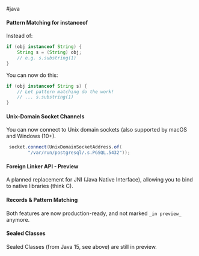 #java 

#### Pattern Matching for instanceof

Instead of:

```java
if (obj instanceof String) {
    String s = (String) obj;
    // e.g. s.substring(1)
}
```

You can now do this:

```java
if (obj instanceof String s) {
    // Let pattern matching do the work!
    // ... s.substring(1)
}
```

#### Unix-Domain Socket Channels

You can now connect to Unix domain sockets (also supported by macOS and Windows (10+).

```java
 socket.connect(UnixDomainSocketAddress.of(
        "/var/run/postgresql/.s.PGSQL.5432"));
```

#### Foreign Linker API - Preview

A planned replacement for JNI (Java Native Interface), allowing you to bind to native libraries (think C).

#### Records & Pattern Matching

Both features are now production-ready, and not marked `_in preview_` anymore.

#### Sealed Classes

Sealed Classes (from Java 15, see above) are still in preview.

